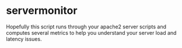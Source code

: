 # servermonitor
Hopefully this script runs through your apache2 server scripts and computes several metrics to help you understand your server load and latency issues. 
